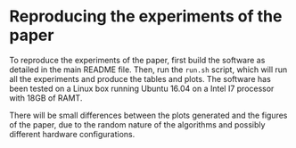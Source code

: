 # Reproducing the experiments of the paper

To reproduce the experiments of the paper, first build the software as
detailed in the main README file. Then, run the `run.sh` script, which
will run all the experiments and produce the tables and plots.  The
software has been tested on a Linux box running Ubuntu 16.04 on a
Intel I7 processor with 18GB of RAMT.

There will be small differences between the plots generated
and the figures of the paper, due to the random nature of the
algorithms and possibly different hardware configurations.
